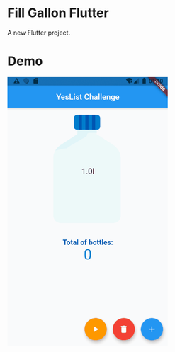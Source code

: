 # Fill Gallon Flutter

A new Flutter project.

# Demo

![Farmers Market Finder Demo](demo/YesListFillGallon.gif)
